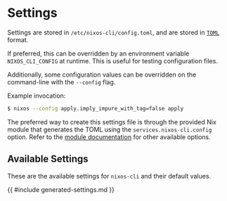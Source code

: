 # Settings

Settings are stored in `/etc/nixos-cli/config.toml`, and are stored in
[`TOML`](https://toml.io) format.

If preferred, this can be overridden by an environment variable `NIXOS_CLI_CONFIG`
at runtime. This is useful for testing configuration files.

Additionally, some configuration values can be overridden on the command-line
with the `--config` flag.

Example invocation:

```sh
$ nixos --config apply.imply_impure_with_tag=false apply
```

The preferred way to create this settings file is through the provided
Nix module that generates the TOML using the `services.nixos-cli.config`
option. Refer to the [module documentation](./module.md) for other available
options.

## Available Settings

These are the available settings for `nixos-cli` and their default values.

{{ #include generated-settings.md }}
